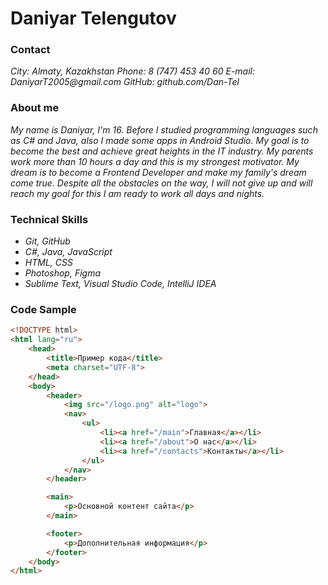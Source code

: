 # Daniyar Telengutov
### Contact
_City: Almaty, Kazakhstan_
_Phone: 8 (747) 453 40 60_
_E-mail: DaniyarT2005@gmail.com_
_GitHub: github.com/Dan-Tel_
### About me
_My name is Daniyar, I'm 16. Before I studied programming languages ​​such as C# and Java, also I made some apps in Android Studio. My goal is to become the best and achieve great heights in the IT industry. My parents work more than 10 hours a day and this is my strongest motivator. My dream is to become a Frontend Developer and make my family's dream come true. Despite all the obstacles on the way, I will not give up and will reach my goal for this I am ready to work all days and nights._
### Technical Skills
* _Git, GitHub_
* _C#, Java, JavaScript_
* _HTML, CSS_
* _Photoshop, Figma_
* _Sublime Text, Visual Studio Code, IntelliJ IDEA_
### Code Sample
```html
<!DOCTYPE html>
<html lang="ru">
	<head>
		<title>Пример кода</title>
		<meta charset="UTF-8">
	</head>
	<body>
		<header>
			<img src="/logo.png" alt="logo">
			<nav>
				<ul>
					<li><a href="/main">Главная</a></li>
					<li><a href="/about">О нас</a></li>
					<li><a href="/contacts">Контакты</a></li>
				</ul>
			</nav>
		</header>

		<main>
			<p>Основной контент сайта</p>
		</main>

		<footer>
			<p>Дополнительная информация</p>
		</footer>
	</body>
</html>
```